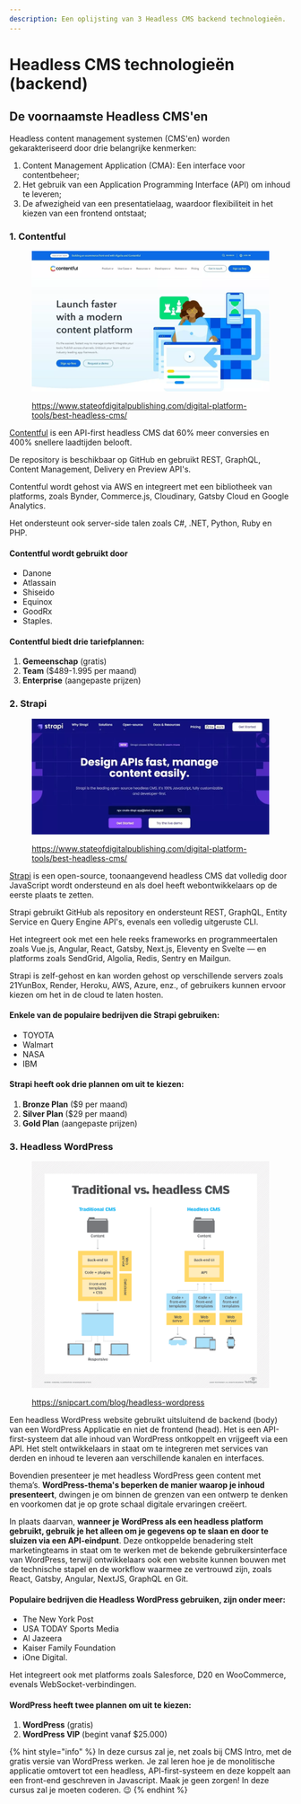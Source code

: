 ```yaml
---
description: Een oplijsting van 3 Headless CMS backend technologieën.
---
```


# Headless CMS technologieën (backend)

## De voornaamste Headless CMS'en

Headless content management systemen (CMS'en) worden gekarakteriseerd door drie belangrijke kenmerken:

1. Content Management Application (CMA): Een interface voor contentbeheer;
2. Het gebruik van een Application Programming Interface (API) om inhoud te leveren;
3. De afwezigheid van een presentatielaag, waardoor flexibiliteit in het kiezen van een frontend ontstaat;

### 1. Contentful

<figure><img src="../.gitbook/assets/image (121).png" alt=""><figcaption><p><a href="https://www.stateofdigitalpublishing.com/digital-platform-tools/best-headless-cms/">https://www.stateofdigitalpublishing.com/digital-platform-tools/best-headless-cms/</a></p></figcaption></figure>

[Contentful](https://www.contentful.com/) is een API-first headless CMS dat 60% meer conversies en 400% snellere laadtijden belooft.

De repository is beschikbaar op GitHub en gebruikt REST, GraphQL, Content Management, Delivery en Preview API's.

Contentful wordt gehost via AWS en integreert met een bibliotheek van platforms, zoals Bynder, Commerce.js, Cloudinary, Gatsby Cloud en Google Analytics.

Het ondersteunt ook server-side talen zoals C#, .NET, Python, Ruby en PHP.

#### Contentful wordt gebruikt door

* Danone
* Atlassain
* Shiseido
* Equinox
* GoodRx
* Staples.

#### Contentful biedt drie tariefplannen:

1. **Gemeenschap** (gratis)&#x20;
2. **Team** ($489-1.995 per maand)&#x20;
3. **Enterprise** (aangepaste prijzen)

### 2. Strapi

<figure><img src="../.gitbook/assets/image (142).png" alt=""><figcaption><p><a href="https://www.stateofdigitalpublishing.com/digital-platform-tools/best-headless-cms/">https://www.stateofdigitalpublishing.com/digital-platform-tools/best-headless-cms/</a></p></figcaption></figure>

[Strapi](https://strapi.io/) is een open-source, toonaangevend headless CMS dat volledig door JavaScript wordt ondersteund en als doel heeft webontwikkelaars op de eerste plaats te zetten.

Strapi gebruikt GitHub als repository en ondersteunt REST, GraphQL, Entity Service en Query Engine API's, evenals een volledig uitgeruste CLI.

Het integreert ook met een hele reeks frameworks en programmeertalen zoals Vue.js, Angular, React, Gatsby, Next.js, Eleventy en Svelte — en platforms zoals SendGrid, Algolia, Redis, Sentry en Mailgun.

Strapi is zelf-gehost en kan worden gehost op verschillende servers zoals 21YunBox, Render, Heroku, AWS, Azure, enz., of gebruikers kunnen ervoor kiezen om het in de cloud te laten hosten.

#### Enkele van de populaire bedrijven die Strapi gebruiken:

* TOYOTA
* Walmart
* NASA
* IBM

#### Strapi heeft ook drie plannen om uit te kiezen:

1. **Bronze Plan** ($9 per maand)&#x20;
2. **Silver Plan** ($29 per maand)&#x20;
3. **Gold Plan** (aangepaste prijzen)

### 3. Headless WordPress

<figure><img src="../.gitbook/assets/image (203).png" alt=""><figcaption><p><a href="https://snipcart.com/blog/headless-wordpress">https://snipcart.com/blog/headless-wordpress</a></p></figcaption></figure>

Een headless WordPress website gebruikt uitsluitend de backend (body) van een WordPress Applicatie en niet de frontend (head). Het is een API-first-systeem dat alle inhoud van WordPress ontkoppelt en vrijgeeft via een API. Het stelt ontwikkelaars in staat om te integreren met services van derden en inhoud te leveren aan verschillende kanalen en interfaces.

Bovendien presenteer je met headless WordPress geen content met thema’s. **WordPress-thema's beperken de manier waarop je inhoud presenteert**, dwingen je om binnen de grenzen van een ontwerp te denken en voorkomen dat je op grote schaal digitale ervaringen creëert.

In plaats daarvan, **wanneer je WordPress als een headless platform gebruikt, gebruik je het alleen om je gegevens op te slaan en door te sluizen via een API-eindpunt**. Deze ontkoppelde benadering stelt marketingteams in staat om te werken met de bekende gebruikersinterface van WordPress, terwijl ontwikkelaars ook een website kunnen bouwen met de technische stapel en de workflow waarmee ze vertrouwd zijn, zoals React, Gatsby, Angular, NextJS, GraphQL en Git.

#### Populaire bedrijven die Headless WordPress gebruiken, zijn onder meer:

* The New York Post
* USA TODAY Sports Media
* Al Jazeera
* Kaiser Family Foundation
* iOne Digital.

Het integreert ook met platforms zoals Salesforce, D20 en WooCommerce, evenals WebSocket-verbindingen.

#### WordPress heeft twee plannen om uit te kiezen:

1. **WordPress** (gratis)
2. **WordPress VIP** (begint vanaf $25.000)

{% hint style="info" %}
In deze cursus zal je, net zoals bij CMS Intro, met de gratis versie van WordPress werken. Je zal leren hoe je de monolitische applicatie omtovert tot een headless, API-first-systeem en deze koppelt aan een front-end geschreven in Javascript. Maak je geen zorgen! In deze cursus zal je moeten coderen. :wink:
{% endhint %}


